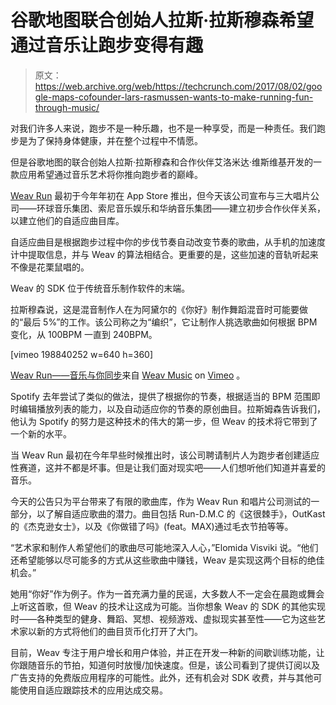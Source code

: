 # 谷歌地图联合创始人拉斯·拉斯穆森希望通过音乐让跑步变得有趣

> 原文：<https://web.archive.org/web/https://techcrunch.com/2017/08/02/google-maps-cofounder-lars-rasmussen-wants-to-make-running-fun-through-music/>

对我们许多人来说，跑步不是一种乐趣，也不是一种享受，而是一种责任。我们跑步是为了保持身体健康，并在整个过程中不情愿。

但是谷歌地图的联合创始人拉斯·拉斯穆森和合作伙伴艾洛米达·维斯维基开发的一款应用希望通过音乐艺术将你推向跑步者的巅峰。

[Weav Run](https://web.archive.org/web/20221208165537/https://itunes.apple.com/us/app/weav-run/id1128018936?mt=8) 最初于今年年初在 App Store 推出，但今天该公司宣布与三大唱片公司——环球音乐集团、索尼音乐娱乐和华纳音乐集团——建立初步合作伙伴关系，以建立他们的自适应曲目库。

自适应曲目是根据跑步过程中你的步伐节奏自动改变节奏的歌曲，从手机的加速度计中提取信息，并与 Weav 的算法相结合。更重要的是，这些加速的音轨听起来不像是花栗鼠唱的。

Weav 的 SDK 位于传统音乐制作软件的末端。

拉斯穆森说，这是混音制作人在为阿黛尔的《你好》制作舞蹈混音时可能要做的“最后 5%”的工作。该公司称之为“编织”，它让制作人挑选歌曲如何根据 BPM 变化，从 100BPM 一直到 240BPM。

[vimeo 198840252 w=640 h=360]

[Weav Run——音乐与你同步](https://web.archive.org/web/20221208165537/https://vimeo.com/198840252)来自 [Weav Music](https://web.archive.org/web/20221208165537/https://vimeo.com/weavmusic) on [Vimeo](https://web.archive.org/web/20221208165537/https://vimeo.com/) 。

Spotify 去年尝试了类似的做法，提供了根据你的节奏，根据适当的 BPM 范围即时编辑播放列表的能力，以及自动适应你的节奏的原创曲目。拉斯姆森告诉我们，他认为 Spotify 的努力是这种技术的伟大的第一步，但 Weav 的技术将它带到了一个新的水平。

当 Weav Run 最初在今年早些时候推出时，该公司聘请制片人为跑步者创建适应性赛道，这并不都是坏事。但是让我们面对现实吧——人们想听他们知道并喜爱的音乐。

今天的公告只为平台带来了有限的歌曲库，作为 Weav Run 和唱片公司测试的一部分，以了解自适应歌曲的潜力。曲目包括 Run-D.M.C 的《这很棘手》，OutKast 的《杰克逊女士》，以及《你做错了吗》(feat。MAX)通过毛衣节拍等等。

“艺术家和制作人希望他们的歌曲尽可能地深入人心，”Elomida Visviki 说。“他们还希望能够以尽可能多的方式从这些歌曲中赚钱，Weav 是实现这两个目标的绝佳机会。”

她用“你好”作为例子。作为一首充满力量的民谣，大多数人不一定会在晨跑或舞会上听这首歌，但 Weav 的技术让这成为可能。当你想象 Weav 的 SDK 的其他实现时——各种类型的健身、舞蹈、冥想、视频游戏、虚拟现实甚至性——它为这些艺术家以新的方式将他们的曲目货币化打开了大门。

目前，Weav 专注于用户增长和用户体验，并正在开发一种新的间歇训练功能，让你跟随音乐的节拍，知道何时放慢/加快速度。但是，该公司看到了提供订阅以及广告支持的免费版应用程序的可能性。此外，还有机会对 SDK 收费，并与其他可能使用自适应跟踪技术的应用达成交易。